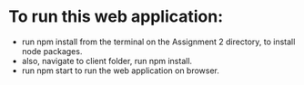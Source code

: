 # To run this web application:
- run npm install from the terminal on the Assignment 2 directory, to install node packages.
- also, navigate  to client folder, run npm install.
- run npm start to run the web application on browser.
